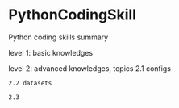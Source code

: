 # PythonCodingSkill
Python coding skills summary

level 1: basic knowledges

level 2: advanced knowledges, topics
    2.1 configs
    
    2.2 datasets
    
    2.3 
